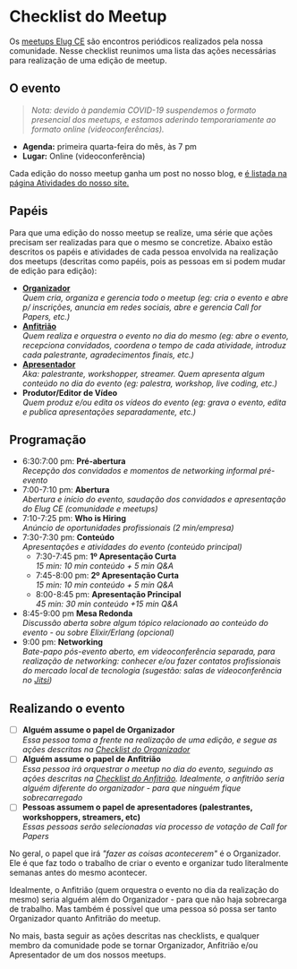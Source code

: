 # Checklist do Meetup

Os [meetups Elug CE](https://elug-ce.github.io/atividades#meetups-elug-ce) são encontros periódicos realizados pela nossa comunidade. Nesse checklist reunimos uma lista das ações necessárias para realização de uma edição de meetup.

## O evento

> _Nota: devido à pandemia COVID-19 suspendemos o formato presencial dos meetups, e estamos aderindo temporariamente ao formato online (videoconferências)._

- **Agenda:** primeira quarta-feira do mês, às 7 pm
- **Lugar:** Online (videoconferência)

Cada edição do nosso meetup ganha um post no nosso blog, e [é listada na página Atividades do nosso site.](https://elug-ce.github.io/atividades)

## Papéis

Para que uma edição do nosso meetup se realize, uma série que ações precisam ser realizadas para que o mesmo se concretize. Abaixo estão descritos os papéis e atividades de cada pessoa envolvida na realização dos meetups (descritas como papéis, pois as pessoas em si podem mudar de edição para edição):

- **[Organizador](organizer.md)**  
  _Quem cria, organiza e gerencia todo o meetup (eg: cria o evento e abre p/ inscrições, anuncia em redes sociais, abre e gerencia Call for Papers, etc.)_
- **[Anfitrião](host.md)**  
   _Quem realiza e orquestra o evento no dia do mesmo (eg: abre o evento, recepciona convidados, coordena o tempo de cada atividade, introduz cada palestrante, agradecimentos finais, etc.)_
- **[Apresentador](presenter.md)**  
   _Aka: palestrante, workshopper, streamer. Quem apresenta algum conteúdo no dia do evento (eg: palestra, workshop, live coding, etc.)_
- **Produtor/Editor de Vídeo** <!-- checklist pendente -->  
  _Quem produz e/ou edita os vídeos do evento (eg: grava o evento, edita e publica apresentações separadamente, etc.)_

## Programação

- 6:30:7:00 pm: **Pré-abertura**  
   _Recepção dos convidados e momentos de networking informal pré-evento_
- 7:00-7:10 pm: **Abertura**  
  _Abertura e início do evento, saudação dos convidados e apresentação do Elug CE (comunidade e meetups)_
- 7:10-7:25 pm: **Who is Hiring**  
  _Anúncio de oportunidades profissionais (2 min/empresa)_
- 7:30-7:30 pm: **Conteúdo**  
  _Apresentações e atividades do evento (conteúdo principal)_
  - 7:30-7:45 pm: **1º Apresentação Curta**  
     _15 min: 10 min conteúdo + 5 min Q&A_
  - 7:45-8:00 pm: **2º Apresentação Curta**  
     _15 min: 10 min conteúdo + 5 min Q&A_
  - 8:00-8:45 pm: **Apresentação Principal**  
     _45 min: 30 min conteúdo +15 min Q&A_
- 8:45-9:00 pm **Mesa Redonda**  
  _Discussão aberta sobre algum tópico relacionado ao conteúdo do evento - ou sobre Elixir/Erlang (opcional)_
- 9:00 pm: **Networking**  
  _Bate-papo pós-evento aberto, em videoconferência separada, para realização de networking: conhecer e/ou fazer contatos profissionais do mercado local de tecnologia (sugestão: salas de vídeoconferência no [Jitsi](https://meet.jit.si/))_

## Realizando o evento

- [ ] **Alguém assume o papel de Organizador**  
       _Essa pessoa toma a frente na realização de uma edição, e segue as ações descritas na [Checklist do Organizador](organizer.md)_
- [ ] **Alguém assume o papel de Anfitrião**  
       _Essa pessoa irá orquestrar o meetup no dia do evento, seguindo as ações descritas na [Checklist do Anfitrião](host.md). Idealmente, o anfitrião seria alguém diferente do organizador - para que ninguém fique sobrecarregado_
- [ ] **Pessoas assumem o papel de apresentadores (palestrantes, workshoppers, streamers, etc)**  
       _Essas pessoas serão selecionadas via processo de votação de Call for Papers_

No geral, o papel que irá _"fazer as coisas acontecerem"_ é o Organizador. Ele é que faz todo o trabalho de criar o evento e organizar tudo literalmente semanas antes do mesmo acontecer.

Idealmente, o Anfitrião (quem orquestra o evento no dia da realização do mesmo) seria alguém além do Organizador - para que não haja sobrecarga de trabalho. Mas também é possível que uma pessoa só possa ser tanto Organizador quanto Anfitrião do meetup.

No mais, basta seguir as ações descritas nas checklists, e qualquer membro da comunidade pode se tornar Organizador, Anfitrião e/ou Apresentador de um dos nossos meetups.
